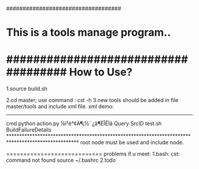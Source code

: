 ###################################
# This is a tools manage program.. #  
####################################
How to Use?
============================
1.source build.sh

2.cd master;
    use command :
    cst -h
3.new tools should be added in file master/tools and include xml file.
xml demo:
***************************************************************************************************
<?xml version="1.0" encoding="utf-8" ?>
<tool id="CheckBuild">
        <type>cmd</type>
        <command>python action.py</command>
        <description>¼ì²é°¢À­¶¡½¨¿â¶ËÎÊÌâ</description>
        <!-- kvÐÎÊ½µÄÊý¾Ý·¢²¼ÓëÒÀÀµÉùÃ÷ -->
        <depend_on>
            <key>Query</key>
            <key>SrcID</key>
        </depend_on>
        <dependency>
            <tool>test.sh</tool>
        </dependency>
        <publish>
            <key>BuildFailureDetails</key>
        </publish>
</tool>
***************************************************************************************************
root node must be used <tool> and include <dependency> node.













============================
problems if u meet:
1.bash: cst: command not found
    source ~/.bashrc
2.todo
